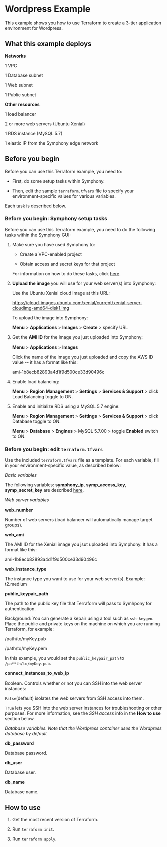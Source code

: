 # Wordpress Example

This example shows you how to use Terraform to create a 3-tier application environment for Wordpress.

## What this example deploys

**Networks**

1 VPC

1 Database subnet

1 Web subnet

1 Public subnet

**Other resources**

1 load balancer

2 or more web servers (Ubuntu Xenial)

1 RDS instance (MySQL 5.7)

1 elastic IP from the Symphony edge network

## Before you begin

Before you can use this Terraform example, you need to:

* First, do some setup tasks within Symphony.

* Then, edit the sample `terraform.tfvars` file to specify your environment-specific values for various variables.

Each task is described below.


### Before you begin: Symphony setup tasks

Before you can use this Terraform example, you need to do the following tasks within the Symphony GUI:

1. Make sure you have used Symphony to:

    * Create a VPC-enabled project

    * Obtain access and secret keys for that project

    For information on how to do these tasks, click [here](../README.md) 

2. **Upload the image** you will use for your web server(s) into Symphony:

    Use the Ubuntu Xenial cloud image at this URL:
    
    https://cloud-images.ubuntu.com/xenial/current/xenial-server-cloudimg-amd64-disk1.img
    
    To upload the image into Symphony:
    
    **Menu** > **Applications** > **Images** > **Create** > specify URL
    
    
3. Get the **AMI ID** for the image you just uploaded into Symphony:

    **Menu** > **Applications** > **Images**
    
    Click the name of the image you just uploaded and copy the AWS ID value -- it has a format like this:
    
    ami-1b8ecb82893a4d1f9d500ce33d90496c
    
4. Enable load balancing:

    **Menu** > **Region Management** > **Settings** > **Services & Support** > click Load Balancing toggle to ON.
    
5. Enable and initialize RDS using a MySQL 5.7 engine:

    **Menu** > **Region Management** > **Settings** > **Services & Support** > click Database toggle to ON.
    
    **Menu** > **Database** > **Engines** > MySQL 5.7.00 > toggle **Enabled** switch to ON.
    
    
### Before you begin: edit `terraform.tfvars`

Use the included `terraform.tfvars` file as a template. For each variable, fill in your environment-specific value, as described below:

_Basic variables_

The following variables: **symphony_ip**, **symp_access_key**, **symp_secret_key** are described [here](../ec2-instance/README.md).

_Web server variables_

**web_number**

Number of web servers (load balancer will automatically manage target groups).

**web_ami**

The AMI ID for the Xenial image you jsut uploaded into Symphony. It has a format like this:
    
ami-1b8ecb82893a4d1f9d500ce33d90496c

**web_instance_type**

The instance type you want to use for your web server(s). Example: t2.medium

**public_keypair_path**

The path to the public key file that Terraform will pass to Symhpony for authentication.

Background: You can generate a kepair using a tool such as `ssh-keygen`. Place the public and private keys on the machine on which you are running Terraform, for example:

/path/to/myKey.pub

/path/to/myKey.pem

In this example, you would set the `public_keypair_path` to `/pa**th/to/myKey.pub`.

**connect_instances_to_web_ip**

Boolean. Controls whether or not you can SSH into the web server instances:

`False`(default) isolates the web servers from SSH access into them.

`True` lets you SSH into the web server instances for troubleshooting or other purposes. For more information, see the _SSH access_ info in the **How to use** section below. 

_Database variables. Note that the Wordpress container uses the Wordpress database by default_

**db_password**

Database password.

**db_user**

Database user.

**db_name**

Database name.


## How to use

1. Get the most recent version of Terraform.

2. Run `terraform init`.

2. Run `terraform apply`.


    
    
